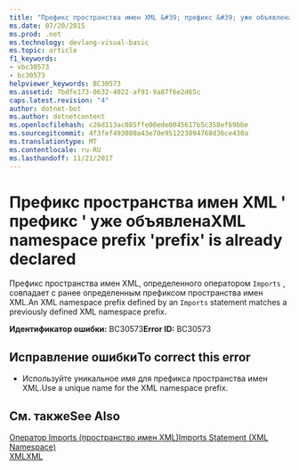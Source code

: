 ```yaml
---
title: "Префикс пространства имен XML &#39; префикс &#39; уже объявлена"
ms.date: 07/20/2015
ms.prod: .net
ms.technology: devlang-visual-basic
ms.topic: article
f1_keywords:
- vbc30573
- bc30573
helpviewer_keywords: BC30573
ms.assetid: 7bdfe173-0632-4022-af91-9a87f6e2d65c
caps.latest.revision: "4"
author: dotnet-bot
ms.author: dotnetcontent
ms.openlocfilehash: c26d113ac085ffe00ede0045617b5c358ef69bbe
ms.sourcegitcommit: 4f3fef493080a43e70e951223894768d36ce430a
ms.translationtype: MT
ms.contentlocale: ru-RU
ms.lasthandoff: 11/21/2017
---
```

# <a name="xml-namespace-prefix-39prefix39-is-already-declared"></a><span data-ttu-id="84bdb-102">Префикс пространства имен XML &#39; префикс &#39; уже объявлена</span><span class="sxs-lookup"><span data-stu-id="84bdb-102">XML namespace prefix &#39;prefix&#39; is already declared</span></span>
<span data-ttu-id="84bdb-103">Префикс пространства имен XML, определенного оператором `Imports` , совпадает с ранее определенным префиксом пространства имен XML.</span><span class="sxs-lookup"><span data-stu-id="84bdb-103">An XML namespace prefix defined by an `Imports` statement matches a previously defined XML namespace prefix.</span></span>  
  
 <span data-ttu-id="84bdb-104">**Идентификатор ошибки:** BC30573</span><span class="sxs-lookup"><span data-stu-id="84bdb-104">**Error ID:** BC30573</span></span>  
  
## <a name="to-correct-this-error"></a><span data-ttu-id="84bdb-105">Исправление ошибки</span><span class="sxs-lookup"><span data-stu-id="84bdb-105">To correct this error</span></span>  
  
-   <span data-ttu-id="84bdb-106">Используйте уникальное имя для префикса пространства имен XML.</span><span class="sxs-lookup"><span data-stu-id="84bdb-106">Use a unique name for the XML namespace prefix.</span></span>  
  
## <a name="see-also"></a><span data-ttu-id="84bdb-107">См. также</span><span class="sxs-lookup"><span data-stu-id="84bdb-107">See Also</span></span>  
 [<span data-ttu-id="84bdb-108">Оператор Imports (пространство имен XML)</span><span class="sxs-lookup"><span data-stu-id="84bdb-108">Imports Statement (XML Namespace)</span></span>](../../visual-basic/language-reference/statements/imports-statement-xml-namespace.md)  
 [<span data-ttu-id="84bdb-109">XML</span><span class="sxs-lookup"><span data-stu-id="84bdb-109">XML</span></span>](../../visual-basic/programming-guide/language-features/xml/index.md)
